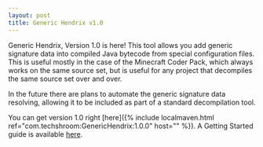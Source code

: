 ```yaml
---
layout: post
title: Generic Hendrix v1.0
---
```


Generic Hendrix, Version 1.0 is here! This tool allows you add generic signature data into compiled Java bytecode from special configuration files. This is useful mostly in the case of the Minecraft Coder Pack, which always works on the same source set, but is useful for any project that decompiles the same source set over and over.

In the future there are plans to automate the generic signature data resolving, allowing it to be included as part of a standard decompilation tool.

You can get version 1.0 right [here]({% include localmaven.html ref="com.techshroom:GenericHendrix:1.0.0" host="" %}). A Getting Started guide is available [here](/docs/generic-hendrix/guides/manual.html).
